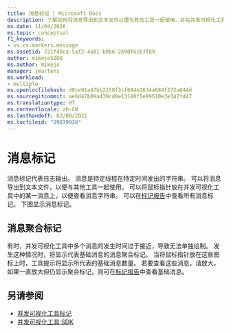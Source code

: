 ```yaml
---
title: 消息标记 | Microsoft Docs
description: 了解如何将消息导出到文本文件以便与其他工具一起使用，并在并发可视化工具中将指针停留在某一消息上以查看消息字符串。
ms.date: 11/04/2016
ms.topic: conceptual
f1_keywords:
- vs.cv.markers.message
ms.assetid: 721f40ca-5af2-4a01-b8b6-2b90f6cb7f89
author: mikejo5000
ms.author: mikejo
manager: jmartens
ms.workload:
- multiple
ms.openlocfilehash: d0ce91a47bb2158f3cf684e1634a684f372a044d
ms.sourcegitcommit: ae6d47b09a439cd0e13180f5e89510e3e347fd47
ms.translationtype: HT
ms.contentlocale: zh-CN
ms.lasthandoff: 02/08/2021
ms.locfileid: "99879938"
---
```

# <a name="message-markers"></a>消息标记
消息标记代表日志输出。 消息是特定线程在特定时间发出的字符串。 可以将消息导出到文本文件，以便与其他工具一起使用。 可以将鼠标指针放在并发可视化工具中的某一消息上，以便查看消息字符串。 可以在[标记报告](../profiling/markers-report.md)中查看所有消息标记。  下图显示消息标记。

## <a name="message-aggregation-markers"></a>消息聚合标记
 有时，并发可视化工具中多个消息的发生时间过于接近，导致无法单独绘制。 发生这种情况时，将显示代表基础消息的消息聚合标记。 当将鼠标指针放在这些图标上时，工具提示将显示所代表的基础消息数量。 若要查看这些消息，请放大。  如果一直放大但仍显示聚合标记，则可在[标记报告](../profiling/markers-report.md)中查看基础消息。

## <a name="see-also"></a>另请参阅
- [并发可视化工具标记](../profiling/concurrency-visualizer-markers.md)
- [并发可视化工具 SDK](../profiling/concurrency-visualizer-sdk.md)